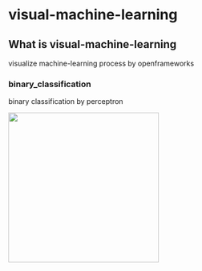 # visual-machine-learning

## What is visual-machine-learning

visualize machine-learning process by openframeworks

### binary_classification

binary classification by perceptron

<img src="https://github.com/Hiroki6/visual-machine-learning/binary_classification/image/screenshot.png" width="300">
